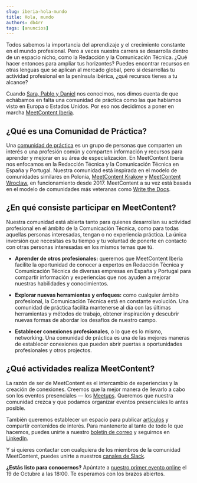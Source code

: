 ```yaml
---
slug: iberia-hola-mundo
title: Hola, mundo
authors: db4rr
tags: [anuncios]
---
```


Todos sabemos la importancia del aprendizaje y el crecimiento constante en el mundo profesional. Pero a veces nuestra carrera se desarrolla dentro de un espacio nicho, como la Redacción y la Comunicación Técnica. ¿Qué hacer entonces para ampliar tus horizontes? Puedes encontrar recursos en otras lenguas que se aplican al mercado global, pero si desarrollas tu actividad profesional en la península ibérica, ¿qué recursos tienes a tu alcance?

Cuando [Sara, Pablo y Daniel](https://meetcontent.github.io/iberia#team-title) nos conocimos, nos dimos cuenta de que echábamos en falta una comunidad de práctica como las que habíamos visto en Europa o Estados Unidos. Por eso nos decidimos a poner en marcha [MeetContent Iberia](https://meetcontent.github.io/iberia).

## ¿Qué es una Comunidad de Práctica?

Una [comunidad de práctica](https://es.wikipedia.org/wiki/Comunidad_de_práctica) es un grupo de personas que comparten un interés o una profesión común y comparten información y recursos para aprender y mejorar en su área de especialización. En MeetContent Iberia nos enfocamos en la Redacción Técnica y la Comunicación Técnica en España y Portugal. Nuestra comunidad está inspirada en el modelo de comunidades similares en Polonia, [MeetContent Krakow](https://meetcontent.github.io/krakow) y [MeetContent Wroclaw](https://meetcontent.github.io/wroclaw), en funcionamiento desde 2017. MeetContent a su vez está basada en el modelo de comunidades más veteranas como [Write the Docs](https://www.writethedocs.org).

## ¿En qué consiste participar en MeetContent?

Nuestra comunidad está abierta tanto para quienes desarrollan su actividad profesional en el ámbito de la Comunicación Técnica, como para todas aquellas personas interesadas, tengan o no experiencia práctica. La única inversión que necesitas es tu tiempo y tu voluntad de ponerte en contacto con otras personas interesadas en los mismos temas que tú.

- **Aprender de otros profesionales:** queremos que MeetContent Iberia facilite la oportunidad de conocer a expertos en Redacción Técnica y Comunicación Técnica de diversas empresas en España y Portugal para compartir información y experiencias que nos ayuden a mejorar nuestras habilidades y conocimientos.

- **Explorar nuevas herramientas y enfoques:** como cualquier ámbito profesional, la Comunicación Técnica está en constante evolución. Una comunidad de práctica facilita mantenerse al día con las últimas herramientas y métodos de trabajo, obtener inspiración y descubrir nuevas formas de abordar los desafíos de nuestro campo.

- **Establecer conexiones profesionales**, o lo que es lo mismo, networking. Una comunidad de práctica es una de las mejores maneras de establecer conexiones que pueden abrir puertas a oportunidades profesionales y otros projectos.

## ¿Qué actividades realiza MeetContent?

La razón de ser de MeetContent es el intercambio de experiencias y la creación de conexiones. Creemos que la mejor manera de llevarlo a cabo son los eventos presenciales — los [Meetups](https://meetcontent.github.io/events/iberia). Queremos que nuestra comunidad crezca y que podamos organizar eventos presenciales lo antes posible.

También queremos establecer un espacio para publicar [artículos](https://meetcontent.github.io/blog/tags/iberia) y compartir contenidos de interés. Para mantenerte al tanto de todo lo que hacemos, puedes unirte a nuestro [boletín de correo](https://meetcontent.github.io/iberia#newsletter-title) y seguirnos en [LinkedIn](https://www.linkedin.com/company/100016156/).

Y si quieres contactar con cualquiera de los miembros de la comunidad MeetContent, puedes unirte a nuestros [canales de Slack](https://join.slack.com/t/meetcontent/shared_invite/zt-25fwtg7g4-nphKJKAb1CwCZmSS9rJlWQ).

**¿Estás listo para conocernos?** Apúntate a [nuestro primer evento online](https://meetcontent.github.io/events/iberia/1) el 19 de Octubre a las 18:00.
Te esperamos con los brazos abiertos.
